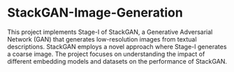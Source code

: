 # StackGAN-Image-Generation
This project implements Stage-I of StackGAN, a Generative Adversarial Network (GAN) that generates low-resolution images from textual descriptions. StackGAN employs a novel approach where Stage-I generates a coarse image. The project focuses on understanding the impact of different embedding models and datasets on the performance of StackGAN.
